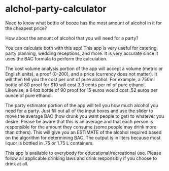 alchol-party-calculator
=======================

Need to know what bottle of booze has the most amount of alcohol in it for the cheapest price?

How about the amount of alcohol that you will need for a party?

You can calculate both with this app! This app is very useful for catering, party planning, wedding receptions, and more. It is very accurate since it uses the BAC formula to perform the calculation.

The cost volume analysis portion of the app will accept a volume (metric or English units), a proof (0-200), and a price (currency does not matter). It will then tell you the cost per unit of pure alcohol. For example, a 750ml bottle of 80 proof for $10 will cost 3.3 cents per ml of pure ethanol. Likewise, a 64oz bottle of 90 proof for 15 euros would cost .52 euros per ounce of pure ethanol.

The party estimator portion of the app will tell you how much alcohol you need for a party. Just fill out all of the input boxes and use the slider to move the average BAC (how drunk you want people to get) to whatever you desire. Please be aware that this is an average and that each person is responsible for the amount they consume (some people may drink more than others). This will give you an ESTIMATE of the alcohol required based on the algorithm for determining BAC. The output is in liters because most liquor is bottled in .75 or 1.75 L containers.

This app is available to everybody for educational/recreational use. Please follow all applicable drinking laws and drink responsibly if you choose to drink at all.
